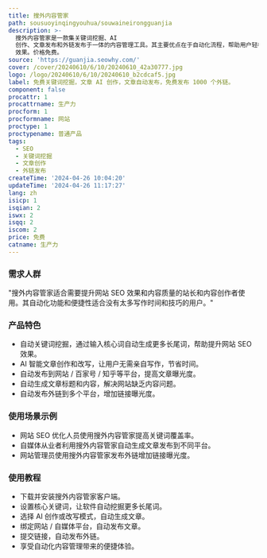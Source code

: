 ```yaml
---
title: 搜外内容管家
path: sousuoyinqingyouhua/souwaineirongguanjia
description: >-
  搜外内容管家是一款集关键词挖掘、AI
  创作、文章发布和外链发布于一体的内容管理工具。其主要优点在于自动化流程，帮助用户轻松实现关键词挖掘、文章创作和发布。产品背景信息为提高网站内容质量和 SEO
  效果。价格免费。
source: 'https://guanjia.seowhy.com/'
cover: /cover/20240610/6/10/20240610_42a30777.jpg
logo: /logo/20240610/6/10/20240610_b2cdcaf5.jpg
label: 免费关键词挖掘，文章 AI 创作，文章自动发布，免费发布 1000 个外链。
component: false
procattr: 1
procattrname: 生产力
procform: 1
procformname: 网站
proctype: 1
proctypename: 普通产品
tags:
  - SEO
  - 关键词挖掘
  - 文章创作
  - 外链发布
createTime: '2024-04-26 10:04:20'
updateTime: '2024-04-26 11:17:27'
lang: zh
isicp: 1
isqian: 2
iswx: 2
isqq: 2
iscom: 2
price: 免费
catname: 生产力
---
```




### 需求人群
"搜外内容管家适合需要提升网站 SEO 效果和内容质量的站长和内容创作者使用。其自动化功能和便捷性适合没有太多写作时间和技巧的用户。"

### 产品特色
* 自动关键词挖掘，通过输入核心词自动生成更多长尾词，帮助提升网站 SEO 效果。
* AI 智能文章创作和改写，让用户无需亲自写作，节省时间。
* 自动发布到网站 / 百家号 / 知乎等平台，提高文章曝光度。
* 自动生成文章标题和内容，解决网站缺乏内容问题。
* 自动发布外链到多个平台，增加链接曝光度。

### 使用场景示例
* 网站 SEO 优化人员使用搜外内容管家提高关键词覆盖率。
* 自媒体从业者利用搜外内容管家自动生成文章发布到不同平台。
* 网站管理员使用搜外内容管家发布外链增加链接曝光度。

### 使用教程
* 下载并安装搜外内容管家客户端。
* 设置核心关键词，让软件自动挖掘更多长尾词。
* 选择 AI 创作或改写模式，自动生成文章。
* 绑定网站 / 自媒体平台，自动发布文章。
* 提交链接，自动发布外链。
* 享受自动化内容管理带来的便捷体验。

  
